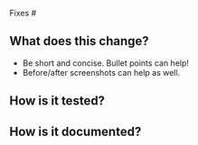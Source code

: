 Fixes # <!-- Add the issue number here -->

## What does this change?

- Be short and concise. Bullet points can help!
- Before/after screenshots can help as well.

## How is it tested?

<!-- DON'T DELETE THIS SECTION! If no tests added, explain why. -->

## How is it documented?

<!-- DON'T DELETE THIS SECTION! If no docs added, explain why.-->
